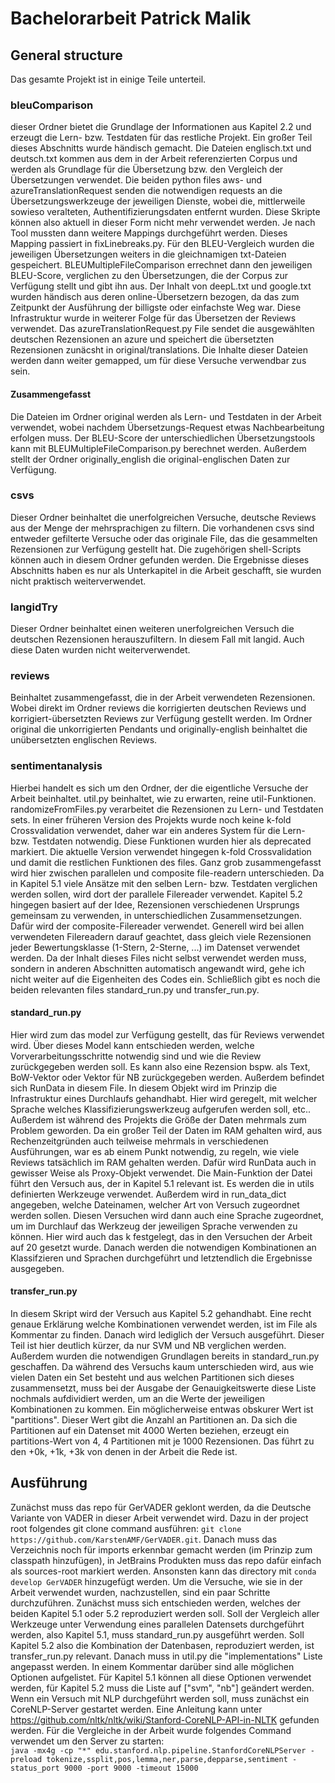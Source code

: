 # Bachelorarbeit Patrick Malik
## General structure
Das gesamte Projekt ist in einige Teile unterteil.

### bleuComparison
dieser Ordner bietet die Grundlage der Informationen aus Kapitel 2.2 und erzeugt die Lern- bzw. Testdaten für 
das restliche Projekt. Ein großer Teil dieses Abschnitts wurde händisch gemacht.
Die Dateien englisch.txt und deutsch.txt kommen aus dem in der Arbeit referenzierten Corpus und werden als 
Grundlage für die Übersetzung bzw. den Vergleich der Übersetzungen verwendet.
Die beiden python files aws- und azureTranslationRequest senden die notwendigen requests an die 
Übersetzungswerkzeuge der jeweiligen Dienste, wobei die, mittlerweile sowieso veralteten, Authentifizierungsdaten 
entfernt wurden. Diese Skripte können also aktuell in dieser Form nicht mehr verwendet werden.
Je nach Tool mussten dann weitere Mappings durchgeführt werden. Dieses Mapping passiert in fixLinebreaks.py.
Für den BLEU-Vergleich wurden die jeweiligen Übersetzungen weiters in die gleichnamigen txt-Dateien gespeichert.
BLEUMultipleFileComparison errechnet dann den jeweiligen BLEU-Score, verglichen zu den Übersetzungen, die der
Corpus zur Verfügung stellt und gibt ihn aus. Der Inhalt von deepL.txt und google.txt wurden händisch aus deren 
online-Übersetzern bezogen, da das zum Zeitpunkt der Ausführung der billigste oder einfachste Weg war.
Diese Infrastruktur wurde in weiterer Folge für das Übersetzen der Reviews verwendet. Das azureTranslationRequest.py
File sendet die ausgewählten deutschen Rezensionen an azure und speichert die übersetzten Rezensionen zunäcsht in
original/translations. Die Inhalte dieser Dateien werden dann weiter gemapped, um für diese Versuche verwendbar zus sein.

#### Zusammengefasst
Die Dateien im Ordner original werden als Lern- und Testdaten in der Arbeit verwendet, wobei nachdem Übersetzungs-Request
etwas Nachbearbeitung erfolgen muss.
Der BLEU-Score der unterschiedlichen Übersetzungstools kann mit BLEUMultipleFileComparison.py berechnet werden.
Außerdem stellt der Ordner originally_english die original-englischen Daten zur Verfügung.

### csvs
Dieser Ordner beinhaltet die unerfolgreichen Versuche, deutsche Reviews aus der Menge der mehrsprachigen zu filtern.
Die vorhandenen csvs sind entweder gefilterte Versuche oder das originale File, das die gesammelten Rezensionen zur
Verfügung gestellt hat. Die zugehörigen shell-Scripts können auch in diesem Ordner gefunden werden.
Die Ergebnisse dieses Abschnitts haben es nur als Unterkapitel in die Arbeit geschafft, sie wurden nicht praktisch 
weiterverwendet.

### langidTry
Dieser Ordner beinhaltet einen weiteren unerfolgreichen Versuch die deutschen Rezensionen herauszufiltern. In diesem
Fall mit langid. Auch diese Daten wurden nicht weiterverwendet.

### reviews
Beinhaltet zusammengefasst, die in der Arbeit verwendeten Rezensionen.
Wobei direkt im Ordner reviews die korrigierten deutschen Reviews und korrigiert-übersetzten Reviews zur Verfügung
gestellt werden. Im Ordner original die unkorrigierten Pendants und originally-english beinhaltet die unübersetzten
englischen Reviews.

### sentimentanalysis
Hierbei handelt es sich um den Ordner, der die eigentliche Versuche der Arbeit beinhaltet. 
util.py beinhaltet, wie zu erwarten, reine util-Funktionen. randomizeFromFiles.py verarbeitet die Rezensionen zu Lern-
und Testdaten sets. In einer früheren Version des Projekts wurde noch keine k-fold Crossvalidation verwendet, daher war
ein anderes System für die Lern- bzw. Testdaten notwendig. Diese Funktionen wurden hier als deprecated markiert.
Die aktuelle Version verwendet hingegen k-fold Crossvalidation und damit die restlichen Funktionen des files.
Ganz grob zusammengefasst wird hier zwischen parallelen und composite file-readern unterschieden. Da in Kapitel 5.1 
viele Ansätze mit den selben Lern- bzw. Testdaten verglichen werden sollen, wird dort der parallele Filereader verwendet.
Kapitel 5.2 hingegen basiert auf der Idee, Rezensionen verschiedenen Ursprungs gemeinsam zu verwenden, in unterschiedlichen
Zusammensetzungen. Dafür wird der composite-Filereader verwendet.
Generell wird bei allen verwendeten Filereadern darauf geachtet, dass gleich viele Rezensionen jeder Bewertungsklasse
(1-Stern, 2-Sterne, ...) im Datenset verwendet werden.
Da der Inhalt dieses Files nicht selbst verwendet werden muss, sondern in anderen Abschnitten automatisch angewandt wird,
gehe ich nicht weiter auf die Eigenheiten des Codes ein.
Schließlich gibt es noch die beiden relevanten files standard_run.py und transfer_run.py.

#### standard_run.py
Hier wird zum das model zur Verfügung gestellt, das für Reviews verwendet wird. Über dieses Model kann entschieden werden,
welche Vorverarbeitungsschritte notwendig sind und wie die Review zurückgegeben werden soll. Es kann also eine Rezension
bspw. als Text, BoW-Vektor oder Vektor für NB zurückgegeben werden. 
Außerdem befindet sich RunData in diesem File. In diesem Objekt wird im Prinzip die Infrastruktur eines Durchlaufs gehandhabt.
Hier wird geregelt, mit welcher Sprache welches Klassifizierungswerkzeug aufgerufen werden soll, etc.. Außerdem ist während
des Projekts die Größe der Daten mehrmals zum Problem geworden. Da ein großer Teil der Daten im RAM gehalten wird, aus 
Rechenzeitgründen auch teilweise mehrmals in verschiedenen Ausführungen, war es ab einem Punkt notwendig, zu regeln, wie 
viele Reviews tatsächlich im RAM gehalten werden. Dafür wird RunData auch in gewisser Weise als Proxy-Objekt verwendet.
Die Main-Funktion der Datei führt den Versuch aus, der in Kapitel 5.1 relevant ist. 
Es werden die in utils definierten Werkzeuge verwendet. Außerdem wird in run_data_dict angegeben, welche Dateinamen, 
welcher Art von Versuch zugeordnet werden sollen. Diesen Versuchen wird dann auch eine Sprache zugeordnet, um im Durchlauf
das Werkzeug der jeweiligen Sprache verwenden zu können. Hier wird auch das k festgelegt, das in den Versuchen der Arbeit
auf 20 gesetzt wurde.
Danach werden die notwendigen Kombinationen an Klassifzieren und Sprachen durchgeführt und letztendlich die Ergebnisse ausgegeben.


#### transfer_run.py
In diesem Skript wird der Versuch aus Kapitel 5.2 gehandhabt. Eine recht genaue Erklärung welche Kombinationen verwendet werden,
ist im File als Kommentar zu finden. Danach wird lediglich der Versuch ausgeführt. Dieser Teil ist hier deutlich kürzer,
da nur SVM und NB verglichen werden. Außerdem wurden die notwendigen Grundlagen bereits in standard_run.py geschaffen.
Da während des Versuchs kaum unterschieden wird, aus wie vielen Daten ein Set besteht und aus welchen Partitionen sich 
dieses zusammensetzt, muss bei der Ausgabe der Genauigkeitswerte diese Liste nochmals aufdividiert werden, um an die 
Werte der jeweiligen Kombinationen zu kommen.
Ein möglicherweise entwas obskurer Wert ist "partitions". Dieser Wert gibt die Anzahl an Partitionen an. Da sich die
Partitionen auf ein Datenset mit 4000 Werten beziehen, erzeugt ein partitions-Wert von 4, 4 Partitionen mit je 1000 
Rezensionen. Das führt zu den +0k, +1k, +3k von denen in der Arbeit die Rede ist.


## Ausführung
Zunächst muss das repo für GerVADER geklont werden, da die Deutsche Variante von VADER in dieser Arbeit verwendet wird.
Dazu in der project root folgendes git clone command ausführen: `git clone https://github.com/KarstenAMF/GerVADER.git`.
Danach muss das Verzeichnis noch für imports erkennbar gemacht werden (im Prinzip zum classpath hinzufügen), in JetBrains 
Produkten muss das repo dafür einfach als sources-root markiert werden. Ansonsten kann das directory mit 
`conda develop GerVADER` hinzugefügt werden.
Um die Versuche, wie sie in der Arbeit verwendet wurden, nachzustellen, sind ein paar Schritte durchzuführen.
Zunächst muss sich entschieden werden, welches der beiden Kapitel 5.1 oder 5.2 reproduziert werden soll. 
Soll der Vergleich aller Werkzeuge unter Verwendung eines parallelen Datensets durchgeführt werden, also Kapitel 5.1,
muss standard_run.py ausgeführt werden.
Soll Kapitel 5.2 also die Kombination der Datenbasen, reproduziert werden, ist transfer_run.py relevant.
Danach muss in util.py die "implementations" Liste angepasst werden. In einem Kommentar darüber sind alle möglichen 
Optionen aufgelistet. Für Kapitel 5.1 können all diese Optionen verwendet werden, für Kapitel 5.2 muss die Liste auf 
["svm", "nb"] geändert werden.
Wenn ein Versuch mit NLP durchgeführt werden soll, muss zunächst ein CoreNLP-Server gestartet werden. Eine Anleitung
kann unter https://github.com/nltk/nltk/wiki/Stanford-CoreNLP-API-in-NLTK gefunden werden. Für die Vergleiche in der
Arbeit wurde folgendes Command verwendet um den Server zu starten:<br/>
`java -mx4g -cp "*" edu.stanford.nlp.pipeline.StanfordCoreNLPServer -preload tokenize,ssplit,pos,lemma,ner,parse,depparse,sentiment -status_port 9000 -port 9000 -timeout 15000`

